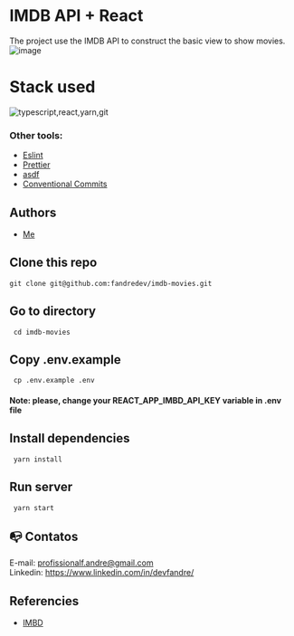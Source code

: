 # IMDB API + React

The project use the IMDB API to construct the basic view to show movies.
![image](https://github.com/user-attachments/assets/2500cbdd-56c9-4e7f-a3fd-4713d344be9e)


# Stack used

<img src="https://skillicons.dev/icons?i=typescript,react,yarn,git&theme=dark" alt="typescript,react,yarn,git" />

### Other tools:

- [Eslint](https://eslint.org/)
- [Prettier](https://prettier.io/)
- [asdf](https://asdf-vm.com/)
- [Conventional Commits](https://www.conventionalcommits.org/en/v1.0.0/)

## Authors

- [Me](https://www.linkedin.com/in/devfandre/)

## Clone this repo

```
git clone git@github.com:fandredev/imdb-movies.git
```

## Go to directory

```
 cd imdb-movies
```

## Copy .env.example

```
 cp .env.example .env
```

#### Note: please, change your REACT_APP_IMBD_API_KEY variable in .env file

## Install dependencies

```
 yarn install
```

## Run server

```
 yarn start
```

## :mailbox_with_no_mail: Contatos

E-mail: profissionalf.andre@gmail.com<br>
Linkedin: https://www.linkedin.com/in/devfandre/<br>

## Referencies

- [IMBD](https://developer.imdb.com/)
